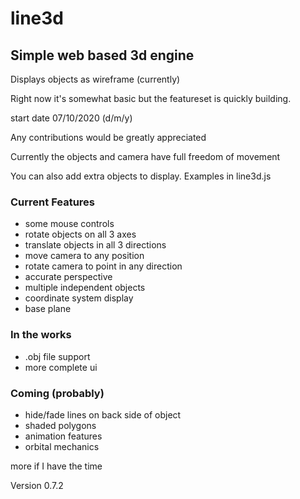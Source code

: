# line3d

## Simple web based 3d engine

Displays objects as wireframe (currently)

Right now it's somewhat basic but the featureset is quickly building.

start date 07/10/2020 (d/m/y)

Any contributions would be greatly appreciated

Currently the objects and camera have full freedom of movement

You can also add extra objects to display. Examples in line3d.js

### Current Features

* some mouse controls
* rotate objects on all 3 axes
* translate objects in all 3 directions
* move camera to any position
* rotate camera to point in any direction
* accurate perspective
* multiple independent objects
* coordinate system display
* base plane

### In the works

* .obj file support
* more complete ui

### Coming (probably)

* hide/fade lines on back side of object
* shaded polygons
* animation features
* orbital mechanics

more if I have the time

Version 0.7.2
